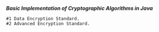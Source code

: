 _**Basic Implementation of Cryptographic Algorithms in Java**_
```
#1 Data Encryption Standard.
#2 Advanced Encryption Standard.
```